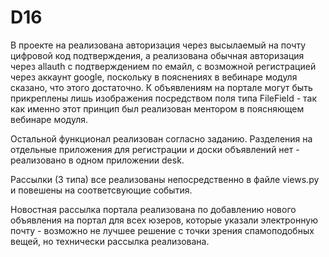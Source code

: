 # D16
В проекте на реализована авторизация через высылаемый на почту цифровой код подтверждения, а реализована обычная авторизация через allauth с подтверждением по емайл, с возможной регистрацией через аккаунт google, поскольку в пояснениях в вебинаре модуля сказано, что этого достаточно. К объявлениям на портале могут быть прикреплены лишь изображения посредством поля типа FileField - так как именно этот принцип был реализован ментором в поясняющем вебинаре модуля.

Остальной функционал реализован согласно заданию. Разделения на отдельные приложения для регистрации и доски объявлений нет - реализовано в одном приложении desk.

Рассылки (3 типа) все реализованы непосредственно в файле views.py и повешены на соответсвующие события.

Новостная рассылка портала реализована по добавлению нового объявления на портал для всех юзеров, которые указали электронную почту - возможно не лучшее решение с точки зрения спамоподобных вещей, но технически рассылка реализована.
